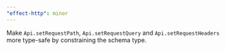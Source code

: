 ```yaml
---
"effect-http": minor
---
```


Make `Api.setRequestPath`, `Api.setRequestQuery` and `Api.setRequestHeaders` more type-safe by constraining the schema type.
